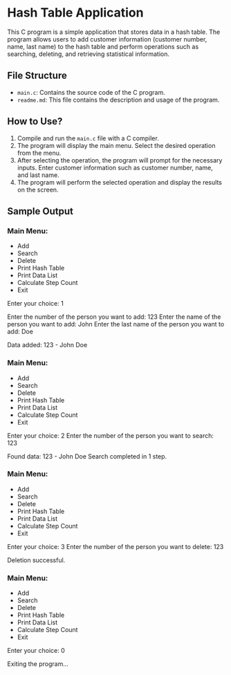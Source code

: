 # Hash Table Application

This C program is a simple application that stores data in a hash table. The program allows users to add customer information (customer number, name, last name) to the hash table and perform operations such as searching, deleting, and retrieving statistical information.

## File Structure

- `main.c`: Contains the source code of the C program.
- `readme.md`: This file contains the description and usage of the program.

## How to Use?

1. Compile and run the `main.c` file with a C compiler.
2. The program will display the main menu. Select the desired operation from the menu.
3. After selecting the operation, the program will prompt for the necessary inputs. Enter customer information such as customer number, name, and last name.
4. The program will perform the selected operation and display the results on the screen.

## Sample Output

### Main Menu:

- Add
- Search
- Delete
- Print Hash Table
- Print Data List
- Calculate Step Count
- Exit

Enter your choice: 1

Enter the number of the person you want to add: 123
Enter the name of the person you want to add: John
Enter the last name of the person you want to add: Doe

Data added: 123 - John Doe

### Main Menu:

- Add
- Search
- Delete
- Print Hash Table
- Print Data List
- Calculate Step Count
- Exit

Enter your choice: 2
Enter the number of the person you want to search: 123

Found data: 123 - John Doe
Search completed in 1 step.

### Main Menu:

- Add
- Search
- Delete
- Print Hash Table
- Print Data List
- Calculate Step Count
- Exit

Enter your choice: 3
Enter the number of the person you want to delete: 123

Deletion successful.

### Main Menu:

- Add
- Search
- Delete
- Print Hash Table
- Print Data List
- Calculate Step Count
- Exit

Enter your choice: 0

Exiting the program...
